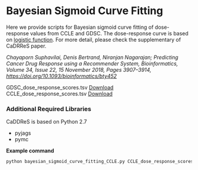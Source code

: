 # Bayesian Sigmoid Curve Fitting

Here we provide scripts for Bayesian sigmoid curve fitting of dose-response values from CCLE and GDSC. The dose-response curve is based on [logistic function](https://en.wikipedia.org/wiki/Logistic_function). For more detail, please check the supplementary of CaDRReS paper.

*Chayaporn Suphavilai, Denis Bertrand, Niranjan Nagarajan; Predicting Cancer Drug Response using a Recommender System, Bioinformatics, Volume 34, Issue 22, 15 November 2018, Pages 3907–3914, https://doi.org/10.1093/bioinformatics/bty452*

GDSC_dose_response_scores.tsv [Download](https://www.dropbox.com/s/oufmlqkwt0wtvlp/GDSC_dose_response_scores.tsv?dl=0)
CCLE_dose_response_scores.tsv [Download](https://www.dropbox.com/s/glk6sttf1b1wx66/CCLE_dose_response_scores.tsv?dl=0)

### Additional Required Libraries
CaDDReS is based on Python 2.7
- pyjags
- pymc

__Example command__
```sh
python bayesian_sigmoid_curve_fitting_CCLE.py CCLE_dose_response_scores.tsv {out_dir}
```
